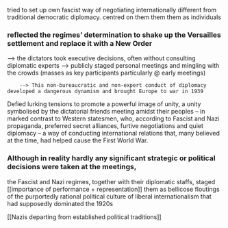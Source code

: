  tried to set up own fascist way of negotiating internationally different from traditional democratic diplomacy. centred on them them them as individuals
 ### reflected the regimes’ determination to shake up the Versailles settlement and replace it with a New Order ###

--> the dictators took executive decisions, often without consulting diplomatic experts
--> publicly staged personal meetings and mingling with the crowds (masses as key participants particularly @ early meetings)

		--> This non-bureaucratic and non-expert conduct of diplomacy developed a dangerous dynamism and brought Europe to war in 1939


Defied lurking tensions to promote a powerful image of unity, a unity symbolised by the dictatorial friends meeting amidst their peoples 
						– in marked contrast to Western statesmen, who, according to Fascist and Nazi propaganda, preferred secret alliances, furtive negotiations and quiet diplomacy – a way of conducting international relations that, many believed at the time, had helped cause the First World War.

### Although in reality hardly any significant strategic or political decisions were taken at the meetings,
the Fascist and Nazi regimes, together with their diplomatic staffs, staged [[importance of performance + representation]] them as bellicose floutings of the purportedly rational political culture of liberal internationalism that had supposedly dominated the 1920s





[[Nazis departing from established political traditions]]
